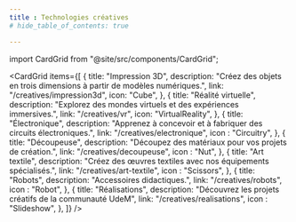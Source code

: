 ```yaml
---
title : Technologies créatives
# hide_table_of_contents: true

---
```


import CardGrid from "@site/src/components/CardGrid";


<CardGrid
  items={[
    {
      title: "Impression 3D",
      description: "Créez des objets en trois dimensions à partir de modèles numériques.",
      link: "/creatives/impression3d",
      icon: "Cube",
    },
    {
      title: "Réalité virtuelle",
      description: "Explorez des mondes virtuels et des expériences immersives.",
      link: "/creatives/vr",
      icon: "VirtualReality",
    },
    {
      title: "Électronique",
      description: "Apprenez à concevoir et à fabriquer des circuits électroniques.",
      link: "/creatives/electronique",
      icon : "Circuitry",
    },
    {
      title: "Découpeuse",
      description: "Découpez des matériaux pour vos projets de création.",
      link: "/creatives/decoupeuse",
      icon : "Nut",
    },
    {
      title: "Art textile",
      description: "Créez des œuvres textiles avec nos équipements spécialisés.",
      link: "/creatives/art-textile",
      icon : "Scissors",
    },
    {
      title: "Robots",
      description: "Accessoires didactiques.",
      link: "/creatives/robots",
      icon : "Robot",
    },
    {
      title: "Réalisations",
      description: "Découvrez les projets créatifs de la communauté UdeM",
      link: "/creatives/realisations",
      icon : "Slideshow",
    },
  ]}
/>